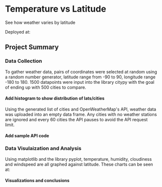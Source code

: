 # Temperature vs Latitude

See how weather varies by latitude

Deployed at: 

## Project Summary

### Data Collection

To gather weather data, pairs of coordinates were selected at random using a random number generator, latitude range from -90 to 90, longitude range -180 to 180. 1500 datapoints were input into the library citypy with the goal of ending up with 500 cities to compare.

#### Add histogram to show distribution of lats/cities

Using the generated list of cities and OpenWeatherMap's API, weather data was uploaded into an empty data frame. Any cities with no weather stations are ignored and every 60 cities the API pauses to avoid the API request limit.

#### Add sample API code

### Data Visulaization and Analysis

Using matplotlib and the library pyplot, temperature, humidity, cloudiness and windspeed are all graphed against latitude. These charts can be seen at:

#### Visualizations and conclusions

